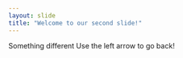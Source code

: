```yaml
---
layout: slide
title: "Welcome to our second slide!"
---
```

Something different 
Use the left arrow to go back!
